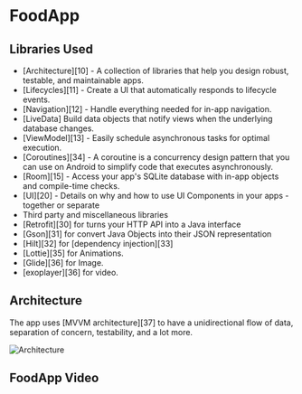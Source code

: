 # FoodApp

Libraries Used
--------------
  * [Architecture][10] - A collection of libraries that help you design robust, testable, and maintainable apps.
  * [Lifecycles][11] - Create a UI that automatically responds to lifecycle events.
  * [Navigation][12] - Handle everything needed for in-app navigation.
  * [LiveData] Build data objects that notify views when the underlying database changes.
  * [ViewModel][13] - Easily schedule asynchronous tasks for optimal execution.
  * [Coroutines][34] - A coroutine is a concurrency design pattern that you can use on Android to simplify code that executes asynchronously.
  * [Room][15] - Access your app's SQLite database with in-app objects and compile-time checks.
  * [UI][20] - Details on why and how to use UI Components in your apps - together or separate
  * Third party and miscellaneous libraries
  * [Retrofit][30] for turns your HTTP API into a Java interface
  * [Gson][31] for convert Java Objects into their JSON representation
  * [Hilt][32] for [dependency injection][33]
  * [Lottie][35] for Animations.
  * [Glide][36] for Image.
  * [exoplayer][36] for video.

Architecture
--------------
The app uses [MVVM architecture][37] to have a unidirectional flow of data, separation of concern, testability, and a lot more.

![Architecture](https://developer.android.com/topic/libraries/architecture/images/final-architecture.png)
  
FoodApp Video
--------------




